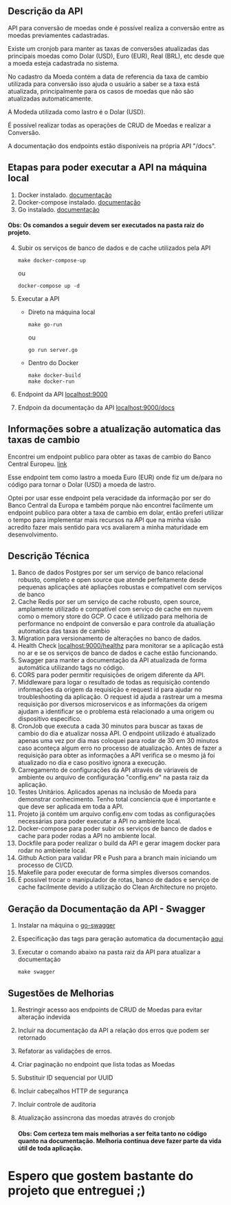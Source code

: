 ## Descrição da API
API para conversão de moedas onde é possível realiza a conversão entre as moedas previamentes cadastradas. 

Existe um cronjob para manter as taxas de conversões atualizadas das principais moedas como Dolar (USD), Euro (EUR), Real (BRL), etc desde que a moeda esteja cadastrada no sistema.

No cadastro da Moeda contém a data de referencia da taxa de cambio utilizada para conversão isso ajuda o usuário a saber se a taxa está atualizada, principalmente para os casos de moedas que não são atualizadas automaticamente.

A Modeda utilizada como lastro é o Dolar (USD).

É possível realizar todas as operações de CRUD de Moedas e realizar a Conversão.

A documentação dos endpoints estão disponíveis na própria API "/docs".

## Etapas para poder executar a API na máquina local
1. Docker instalado. [documentação](https://docs.docker.com/engine/install/)
2. Docker-compose instalado. [documentação](https://docs.docker.com/compose/install/linux/)
3. Go instalado. [documentação](https://go.dev/doc/install)

#### Obs: Os comandos a seguir devem ser executados na pasta raiz do projeto.

4. Subir os serviços de banco de dados e de cache utilizados pela API
    ```
    make docker-compose-up
    ```
    ou
    ```
    docker-compose up -d
    ```

5. Executar a API

    - Direto na máquina local
        ```
        make go-run
        ```
        ou
        ```
        go run server.go
        ```

    - Dentro do Docker
        ```
        make docker-build
        make docker-run
        ```

6. Endpoint da API [localhost:9000](localhost:9000)
7. Endpoin da documentação da API [localhost:9000/docs](localhost:9000/docs)


## Informações sobre a atualização automatica das taxas de cambio
Encontrei um endpoint publico para obter as taxas de cambio do Banco Central Europeu. [link](https://www.ecb.europa.eu/stats/eurofxref/eurofxref-daily.xml)

Esse endpoint tem como lastro a moeda Euro (EUR) onde fiz um de/para no código para tornar o Dolar (USD) a moeda de lastro.

Optei por usar esse endpoint pela veracidade da informação por ser do Banco Central da Europa e também porque não encontrei facilmente um endpoint publico para obter a taxa de cambio em dolar, então preferi utilizar o tempo para implementar mais recursos na API que na minha visão acredito fazer mais sentido para vcs avaliarem a minha maturidade em desenvolvimento.

## Descrição Técnica
1. Banco de dados Postgres por ser um serviço de banco relacional robusto, completo e open source que atende perfeitamente desde pequenas aplicações até apliações robustas e compatível com serviços de banco
2. Cache Redis por ser um serviço de cache robusto, open source, amplamente utilizado e compatível com serviço de cache em nuvem como o memory store do GCP. O cace é utilizado para melhoria de performance no endpoint de conversão e para controle da atualiação automatica das taxas de cambio 
3. Migration para versionamento de alterações no banco de dados.
4. Health Check [localhost:9000/healthz](localhost:9000/healthz) para monitorar se a aplicação está no ar e se os serviços de banco de dados e cache estão funcionando.
5. Swagger para manter a documentação da API atualizada de forma automática utilizando tags no código.
6. CORS para poder permitir requisições de origem diferente da API.
7. Middleware para logar o resultado de todas as requisição contendo informações da origem da requisição e request id para ajudar no troubleshooting da aplicação. O request id ajuda a rastrear um a mesma requisição por diversos microservicos e as informações da origem ajudam a identificar se o problema está relacionado a uma origem ou dispositivo especifico.
8. CronJob que executa a cada 30 minutos para buscar as taxas de cambio do dia e atualizar nossa API. O endpoint utilizado é atualizado apenas uma vez por dia mas coloquei para rodar de 30 em 30 minutos caso aconteça algum erro no processo de atualização. Antes de fazer a requisição para obter as informações a API verifica se o mesmo já foi atualizado no dia e caso positivo ignora a execução.
9. Carregamento de configurações da API através de váriaveis de ambiente ou arquivo de configuração "config.env" na pasta raiz da aplicação.
10. Testes Unitários. Aplicados apenas na inclusão de Moeda para demonstrar conhecimento. Tenho total conciencia que é importante e que deve ser aplicada em toda a API.
10. Projeto já contém um arquivo config.env com todas as configurações necessárias para poder executar a API no ambiente local. 
11. Docker-compose para poder subir os serviços de banco de dados e cache para poder rodas a API no ambiente local.
12. Dockfile para poder realizar o build da API e gerar imagem docker para rodar no ambiente local.
13. Github Action para validar PR e Push para a branch main iniciando um processo de CI/CD.
14. Makefile para poder executar de forma simples diversos comandos.
15. É possível trocar o manipulador de rotas, banco de dados e serviço de cache facilmente devido a utilização do Clean Architecture no projeto.

## Geração da Documentação da API - Swagger

1. Instalar na máquina o [go-swagger](https://goswagger.io/install.html)

2. Especificação das tags para geração automatica da documentação [aqui](https://goswagger.io/use/spec.html)

3. Executar o comando abaixo na pasta raiz da API para atualizar a documentação
    ```
    make swagger
    ```

## Sugestões de Melhorias

1. Restringir acesso aos endpoints de CRUD de Moedas para evitar alteração indevida
2. Incluir na documentação da API a relação dos erros que podem ser retornado
3. Refatorar as validações de erros.
4. Criar paginação no endpoint que lista todas as Moedas
5. Substituir ID sequencial por UUID
6. Incluir cabeçalhos HTTP de segurança
7. Incluir controle de auditoria
8. Atualização assincrona das moedas através do cronjob

    #### **Obs:** Com certeza tem mais melhorias a ser feita tanto no código quanto na documentação. Melhoria continua deve fazer parte da vida útil de toda aplicação.

# Espero que gostem bastante do projeto que entreguei ;)
